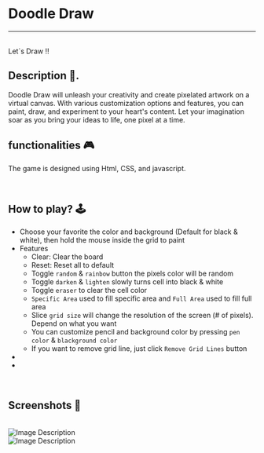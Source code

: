 # **Doodle Draw** 

---

<br>
Let`s Draw !!

## **Description 📃**.
Doodle Draw will unleash your creativity and create pixelated artwork on a virtual canvas. With various customization options and features, you can paint, draw, and experiment to your heart's content.
Let your imagination soar as you bring your ideas to life, one pixel at a time.




## **functionalities 🎮**
The game is designed using Html, CSS, and javascript.

<br>

## **How to play? 🕹️**
- Choose your favorite the color and background (Default for black & white), then hold the mouse inside the grid to paint
- Features
  - Clear: Clear the board
  - Reset: Reset all to default
  - Toggle `random` & `rainbow` button the pixels color will be random
  - Toggle `darken` & `lighten` slowly turns cell into black & white
  - Toggle `eraser` to clear the cell color
  - `Specific Area` used to fill specific area and `Full Area` used to fill full area
  - Slice `grid size` will change the resolution of the screen (# of pixels). Depend on what you want
  - You can customize pencil and background color by pressing `pen color` & `blackground color`
  - If you want to remove grid line, just click `Remove Grid Lines` button
- 
- 

<br>

## **Screenshots 📸**

<br><img src="./images/01.png" alt="Image Description">
<br>
<img src="./images/02.png" alt="Image Description">




